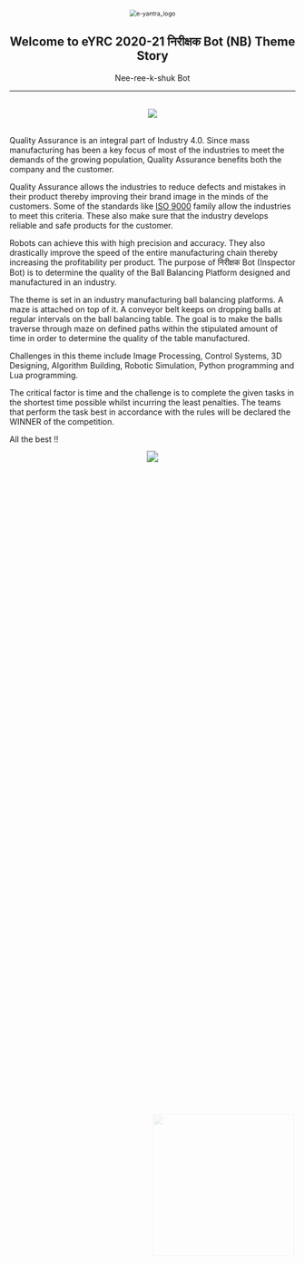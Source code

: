 <center><img src="http://mooc.e-yantra.org/img/eYantra_logo.svg" alt="e-yantra_logo" style="scale:75%;" /></center>

<style>
.back{
	position: fixed;
	width: 250px;
	height: 250px;
	top: 50%;
	left: 50%;
    margin-top: auto; 
    margin-left: auto; 
	opacity: 0.15;
    z-index: -1;
	}
</style>
<img src="http://mooc.e-yantra.org/img/EyantraLogoMini.png" class="back">

<center>
    <h2>Welcome to eYRC 2020-21 निरीक्षक Bot (NB) Theme Story<br/></h2>Nee-ree-k-shuk Bot
</center>



---

</br>

<center><img src="https://raw.githubusercontent.com/kalindkaria/typora-md-assets/master/maze_bot/assets/rr.png"/></center>

</br>

Quality Assurance is an integral part of Industry 4.0. Since mass manufacturing has been a key focus of most of the industries to meet the demands of the growing population, Quality Assurance benefits both the company and the customer. 

Quality Assurance allows the industries to reduce defects and mistakes in their product thereby improving their brand image in the minds of the customers. Some of the standards like [ISO 9000](https://www.iso.org/iso-9001-quality-management.html) family allow the industries to meet this criteria. These also make sure that the industry develops reliable and safe products for the customer.

Robots can achieve this with high precision and accuracy. They also drastically improve the speed of the entire manufacturing chain thereby increasing the profitability per product. The purpose of निरीक्षक Bot (Inspector Bot) is to determine the quality of the Ball Balancing Platform designed and manufactured in an industry.

The theme is set in an industry manufacturing ball balancing platforms. A maze is attached on top of it. A conveyor belt keeps on dropping balls at regular intervals on the ball balancing table. The goal is to make the balls traverse through maze on defined paths within the stipulated amount of time in order to determine the quality of the table manufactured.

Challenges in this theme include Image Processing, Control Systems, 3D Designing, Algorithm Building, Robotic Simulation, Python programming and Lua programming.

The critical factor is time and the challenge is to complete the given tasks in the shortest time possible whilst incurring the least penalties. The teams that perform the task best in accordance with the rules will be declared the WINNER of the competition.

All the best !!

<center><img src="https://raw.githubusercontent.com/kalindkaria/typora-md-assets/master/maze_bot/assets/Problem_Idea_Solution_Transp.png" style="scale:125%;" /></center>

